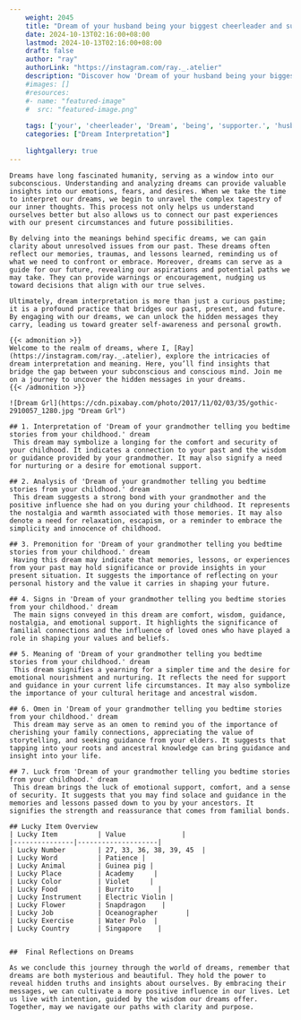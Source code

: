 ```yaml
---
    weight: 2045
    title: "Dream of your husband being your biggest cheerleader and supporter."  # Assuming 'title' column exists
    date: 2024-10-13T02:16:00+08:00
    lastmod: 2024-10-13T02:16:00+08:00
    draft: false
    author: "ray"
    authorLink: "https://instagram.com/ray._.atelier"
    description: "Discover how 'Dream of your husband being your biggest cheerleader and supporter.' can interpret your future and uncover its significant meanings in your life."
    #images: []
    #resources:
    #- name: "featured-image"
    #  src: "featured-image.png"
    
    tags: ['your', 'cheerleader', 'Dream', 'being', 'supporter.', 'husband', 'biggest', 'and', 'of']
    categories: ["Dream Interpretation"]
    
    lightgallery: true
---
```

    
    Dreams have long fascinated humanity, serving as a window into our subconscious. Understanding and analyzing dreams can provide valuable insights into our emotions, fears, and desires. When we take the time to interpret our dreams, we begin to unravel the complex tapestry of our inner thoughts. This process not only helps us understand ourselves better but also allows us to connect our past experiences with our present circumstances and future possibilities.
    
    By delving into the meanings behind specific dreams, we can gain clarity about unresolved issues from our past. These dreams often reflect our memories, traumas, and lessons learned, reminding us of what we need to confront or embrace. Moreover, dreams can serve as a guide for our future, revealing our aspirations and potential paths we may take. They can provide warnings or encouragement, nudging us toward decisions that align with our true selves.
    
    Ultimately, dream interpretation is more than just a curious pastime; it is a profound practice that bridges our past, present, and future. By engaging with our dreams, we can unlock the hidden messages they carry, leading us toward greater self-awareness and personal growth.
    
    {{< admonition >}}
    Welcome to the realm of dreams, where I, [Ray](https://instagram.com/ray._.atelier), explore the intricacies of dream interpretation and meaning. Here, you’ll find insights that bridge the gap between your subconscious and conscious mind. Join me on a journey to uncover the hidden messages in your dreams.
    {{< /admonition >}}
    
    ![Dream Grl](https://cdn.pixabay.com/photo/2017/11/02/03/35/gothic-2910057_1280.jpg "Dream Grl")
    
    ## 1. Interpretation of 'Dream of your grandmother telling you bedtime stories from your childhood.' dream
     This dream may symbolize a longing for the comfort and security of your childhood. It indicates a connection to your past and the wisdom or guidance provided by your grandmother. It may also signify a need for nurturing or a desire for emotional support.
    
    ## 2. Analysis of 'Dream of your grandmother telling you bedtime stories from your childhood.' dream
     This dream suggests a strong bond with your grandmother and the positive influence she had on you during your childhood. It represents the nostalgia and warmth associated with those memories. It may also denote a need for relaxation, escapism, or a reminder to embrace the simplicity and innocence of childhood.
    
    ## 3. Premonition for 'Dream of your grandmother telling you bedtime stories from your childhood.' dream
     Having this dream may indicate that memories, lessons, or experiences from your past may hold significance or provide insights in your present situation. It suggests the importance of reflecting on your personal history and the value it carries in shaping your future.
    
    ## 4. Signs in 'Dream of your grandmother telling you bedtime stories from your childhood.' dream
     The main signs conveyed in this dream are comfort, wisdom, guidance, nostalgia, and emotional support. It highlights the significance of familial connections and the influence of loved ones who have played a role in shaping your values and beliefs.
    
    ## 5. Meaning of 'Dream of your grandmother telling you bedtime stories from your childhood.' dream
     This dream signifies a yearning for a simpler time and the desire for emotional nourishment and nurturing. It reflects the need for support and guidance in your current life circumstances. It may also symbolize the importance of your cultural heritage and ancestral wisdom.
    
    ## 6. Omen in 'Dream of your grandmother telling you bedtime stories from your childhood.' dream
     This dream may serve as an omen to remind you of the importance of cherishing your family connections, appreciating the value of storytelling, and seeking guidance from your elders. It suggests that tapping into your roots and ancestral knowledge can bring guidance and insight into your life.
    
    ## 7. Luck from 'Dream of your grandmother telling you bedtime stories from your childhood.' dream
     This dream brings the luck of emotional support, comfort, and a sense of security. It suggests that you may find solace and guidance in the memories and lessons passed down to you by your ancestors. It signifies the strength and reassurance that comes from familial bonds.
    
    ## Lucky Item Overview
    | Lucky Item          | Value              |
    |---------------|--------------------|
    | Lucky Number        | 27, 33, 36, 38, 39, 45  |
    | Lucky Word          | Patience |
    | Lucky Animal        | Guinea pig |
    | Lucky Place         | Academy     |
    | Lucky Color         | Violet     |
    | Lucky Food          | Burrito      |
    | Lucky Instrument    | Electric Violin |
    | Lucky Flower        | Snapdragon    |
    | Lucky Job           | Oceanographer       |
    | Lucky Exercise      | Water Polo  |
    | Lucky Country       | Singapore    |
    
    
    ##  Final Reflections on Dreams
    
    As we conclude this journey through the world of dreams, remember that dreams are both mysterious and beautiful. They hold the power to reveal hidden truths and insights about ourselves. By embracing their messages, we can cultivate a more positive influence in our lives. Let us live with intention, guided by the wisdom our dreams offer. Together, may we navigate our paths with clarity and purpose.
    